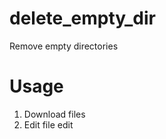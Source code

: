 # delete_empty_dir
Remove empty directories

# Usage

1. Download files
2. Edit file 
edit 
```PHP

```

